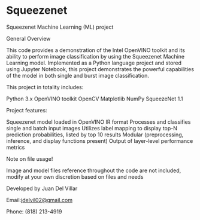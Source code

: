 # Squeezenet
Squeezenet Machine Learning (ML) project

General Overview

This code provides a demonstration of the Intel OpenVINO toolkit and its ability to perform image classification by using the Squeezenet Machine Learning model. Implemented as a Python language project and stored using Jupyter Notebook, this project demonstrates the powerful capabilities of the model in both single and burst image classification. 


This project in totality includes:

Python 3.x
OpenVINO toolkit
OpenCV
Matplotlib
NumPy
SqueezeNet 1.1

Project features:

Squeezenet model loaded in OpenVINO IR format
Processes and classifies single and batch input images
Utilizes label mapping to display top-N prediction probabilities, listed by top 10 results
Modular (preprocessing, inference, and display functions present)
Output of layer-level performance metrics

Note on file usage!

Image and model files reference throughout the code are not included, modify at your own discretion based on files and needs

Developed by Juan Del Villar

Email:jdelvil02@gmail.com

Phone: (818) 213-4919
